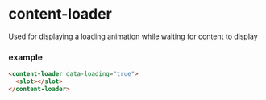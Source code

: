  # content-loader

Used for displaying a loading animation while waiting for content to display

### example

```html
<content-loader data-loading="true">
  <slot></slot>
</content-loader>
```
